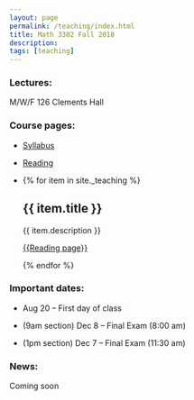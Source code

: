 ```yaml
---
layout: page
permalink: /teaching/index.html
title: Math 3302 Fall 2018
description: 
tags: [teaching]
---
```



### Lectures: 

M/W/F 126 Clements Hall


### Course pages:

* <a href="/assets/math3302_syll.pdf">Syllabus</a>

* <a href="reading.html">Reading</a>

* {% for item in site._teaching %}
  <h2>{{ item.title }}</h2>
  <p>{{ item.description }}</p>
  <p><a href="{{reading.md}}">{{Reading page}}</a></p>
  {% endfor %}

### Important dates:

* Aug 20 – First day of class

* (9am section) Dec 8 – Final Exam (8:00 am)

* (1pm section) Dec 7 – Final Exam (11:30 am)

### News:

Coming soon











